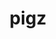 ---
title: "pigz"
layout: cache
categories: [package, v0.18.1]
meta: {"versions": ["2.7"], "compilers": ["gcc@=7.3.1", "gcc@=7.5.0", "gcc@=8.4.0"], "oss": ["amzn2", "ubuntu18.04"], "platforms": ["linux"], "targets": ["aarch64", "graviton2", "x86_64", "x86_64_v3", "x86_64_v4"], "stacks": ["aws-ahug", "aws-ahug-aarch64", "aws-isc", "aws-isc-aarch64", "build_systems", "data-vis-sdk", "e4s", "radiuss", "root", "tutorial"], "num_specs": 6, "num_specs_by_stack": {"build_systems": 1, "radiuss": 1, "tutorial": 2, "root": 6, "e4s": 1, "data-vis-sdk": 1, "aws-ahug": 2, "aws-isc": 2, "aws-ahug-aarch64": 2, "aws-isc-aarch64": 2}}
spec_details: [{"hash": "i74tgiq3mfpjl2zih7gdmaaxrspwpuph", "compiler": "gcc@=7.5.0", "versions": ["2.7"], "os": "ubuntu18.04", "platform": "linux", "target": "x86_64", "variants": [], "stacks": ["build_systems", "radiuss", "tutorial", "root", "e4s", "data-vis-sdk"], "size": "-", "tarball": "https://binaries.spack.io/releases/v0.18.1/build_cache/linux-ubuntu18.04-x86_64/gcc-7.5.0/pigz-2.7/linux-ubuntu18.04-x86_64-gcc-7.5.0-pigz-2.7-i74tgiq3mfpjl2zih7gdmaaxrspwpuph.spack"}, {"hash": "jwugab4nzztzl5eqsmdyyadvfbxegwhz", "compiler": "gcc@=7.3.1", "versions": ["2.7"], "os": "amzn2", "platform": "linux", "target": "x86_64_v4", "variants": [], "stacks": ["aws-ahug", "root", "aws-isc"], "size": "-", "tarball": "https://binaries.spack.io/releases/v0.18.1/build_cache/linux-amzn2-x86_64_v4/gcc-7.3.1/pigz-2.7/linux-amzn2-x86_64_v4-gcc-7.3.1-pigz-2.7-jwugab4nzztzl5eqsmdyyadvfbxegwhz.spack"}, {"hash": "4cux3mvv5c42bpfzbkwboqiatqv5ynuu", "compiler": "gcc@=7.3.1", "versions": ["2.7"], "os": "amzn2", "platform": "linux", "target": "graviton2", "variants": [], "stacks": ["aws-ahug-aarch64", "root", "aws-isc-aarch64"], "size": "-", "tarball": "https://binaries.spack.io/releases/v0.18.1/build_cache/linux-amzn2-graviton2/gcc-7.3.1/pigz-2.7/linux-amzn2-graviton2-gcc-7.3.1-pigz-2.7-4cux3mvv5c42bpfzbkwboqiatqv5ynuu.spack"}, {"hash": "dzrho6csjmvd5v2em33gtpai4vleutxs", "compiler": "gcc@=7.3.1", "versions": ["2.7"], "os": "amzn2", "platform": "linux", "target": "aarch64", "variants": [], "stacks": ["aws-ahug-aarch64", "root", "aws-isc-aarch64"], "size": "-", "tarball": "https://binaries.spack.io/releases/v0.18.1/build_cache/linux-amzn2-aarch64/gcc-7.3.1/pigz-2.7/linux-amzn2-aarch64-gcc-7.3.1-pigz-2.7-dzrho6csjmvd5v2em33gtpai4vleutxs.spack"}, {"hash": "m24zy33gozxokhamyla7c6cz5h3ido5n", "compiler": "gcc@=7.3.1", "versions": ["2.7"], "os": "amzn2", "platform": "linux", "target": "x86_64_v3", "variants": [], "stacks": ["aws-ahug", "root", "aws-isc"], "size": "-", "tarball": "https://binaries.spack.io/releases/v0.18.1/build_cache/linux-amzn2-x86_64_v3/gcc-7.3.1/pigz-2.7/linux-amzn2-x86_64_v3-gcc-7.3.1-pigz-2.7-m24zy33gozxokhamyla7c6cz5h3ido5n.spack"}, {"hash": "4ocehhgcnxjdwwvx223wussvgvfazswn", "compiler": "gcc@=8.4.0", "versions": ["2.7"], "os": "ubuntu18.04", "platform": "linux", "target": "x86_64", "variants": [], "stacks": ["tutorial", "root"], "size": "-", "tarball": "https://binaries.spack.io/releases/v0.18.1/build_cache/linux-ubuntu18.04-x86_64/gcc-8.4.0/pigz-2.7/linux-ubuntu18.04-x86_64-gcc-8.4.0-pigz-2.7-4ocehhgcnxjdwwvx223wussvgvfazswn.spack"}]
---